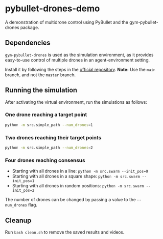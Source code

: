 # pybullet-drones-demo
A demonstration of multidrone control using PyBullet and the gym-pybullet-drones package.

## Dependencies

`gym-pybullet-drones` is used as the simulation environment, as it provides easy-to-use control of
multiple drones in an agent-environment setting.

Install it by following the steps in the [official repository](https://github.com/utiasDSL/gym-pybullet-drones/tree/main).
**Note:** Use the `main` branch, and not the `master` branch.

## Running the simulation

After activating the virtual environment, run the simulations as follows:

### One drone reaching a target point

```bash
python -m src.simple_path --num_drones=1
```

### Two drones reaching their target points

```bash
python -m src.simple_path --num_drones=2
```

### Four drones reaching consensus

- Starting with all drones in a line: `python -m src.swarm --init_pos=0`
- Starting with all drones in a square shape: `python -m src.swarm --init_pos=1`
- Starting with all drones in random positions: `python -m src.swarm --init_pos=2`

The number of drones can be changed by passing a value to the `--num_drones` flag.

## Cleanup

Run ```bash clean.sh``` to remove the saved results and videos.
